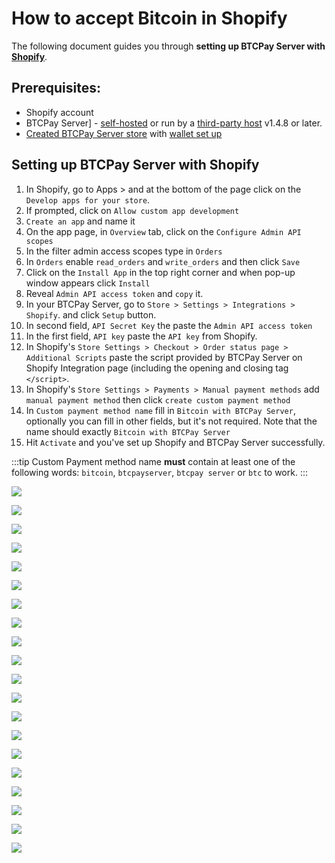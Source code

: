 # How to accept Bitcoin in Shopify

The following document guides you through **setting up BTCPay Server with [Shopify](https://www.shopify.com/)**.

## Prerequisites:

- Shopify account
- BTCPay Server] - [self-hosted](Deployment.md) or run by a [third-party host](/Deployment/ThirdPartyHosting.md) v1.4.8 or later.
- [Created BTCPay Server store](CreateStore.md) with [wallet set up](WalletSetup.md)

## Setting up BTCPay Server with Shopify

1. In Shopify, go to Apps > and at the bottom of the page click on the  `Develop apps for your store`.
2. If prompted, click on `Allow custom app development`
3. `Create an app` and name it
4. On the app page, in `Overview` tab, click on the `Configure Admin API scopes`
5. In the filter admin access scopes type in `Orders`
6. In `Orders` enable `read_orders` and `write_orders` and then click `Save`
7. Click on the `Install App` in the top right corner and when pop-up window appears click `Install`
8. Reveal `Admin API access token` and `copy` it.
9. In your BTCPay Server, go to `Store > Settings > Integrations > Shopify`. and click `Setup` button.
10. In second field, `API Secret Key` the paste the `Admin API access token`
11. In the first field, `API key` paste the `API key` from Shopify.
12. In Shopify's `Store Settings > Checkout > Order status page > Additional Scripts` paste the script provided by BTCPay Server on Shopify Integration page (including the opening and closing tag `</script>`.
13. In Shopify's `Store Settings > Payments > Manual payment methods` add `manual payment method` then click `create custom payment method`
14. In `Custom payment method name` fill in `Bitcoin with BTCPay Server`, optionally you can fill in other fields, but it's not required. Note that the name should exactly `Bitcoin with BTCPay Server`
15. Hit `Activate` and you've set up Shopify and BTCPay Server successfully.

:::tip
Custom Payment method name **must** contain at least one of the following words: `bitcoin`, `btcpayserver`, `btcpay server` or `btc` to work.
:::

![](./img/Shopify/ShopifyBTCPay1.png")

![](./img/Shopify/ShopifyBTCPay2.png")

![](./img/Shopify/ShopifyBTCPay3.png")

![](./img/Shopify/ShopifyBTCPay4.png")

![](./img/Shopify/ShopifyBTCPay5.png")

![](./img/Shopify/ShopifyBTCPay6.png")

![](./img/Shopify/ShopifyBTCPay7.png")

![](./img/Shopify/ShopifyBTCPay8.png")

![](./img/Shopify/ShopifyBTCPay9.png")

![](./img/Shopify/ShopifyBTCPay10.png")

![](./img/Shopify/ShopifyBTCPay11.png")

![](./img/Shopify/ShopifyBTCPay12.png")

![](./img/Shopify/ShopifyBTCPay13.png")

![](./img/Shopify/ShopifyBTCPay14.png")

![](./img/Shopify/ShopifyBTCPay15.png")

![](./img/Shopify/ShopifyBTCPay16.png")

![](./img/Shopify/ShopifyBTCPay17.png")

![](./img/Shopify/ShopifyBTCPay18.png")

![](./img/Shopify/ShopifyBTCPay19.png")

![](./img/Shopify/ShopifyBTCPay20.png")
